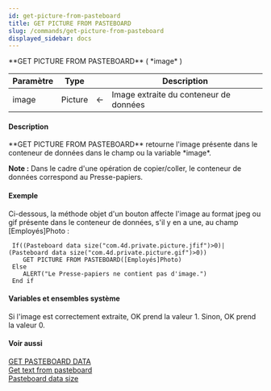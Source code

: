 ```yaml
---
id: get-picture-from-pasteboard
title: GET PICTURE FROM PASTEBOARD
slug: /commands/get-picture-from-pasteboard
displayed_sidebar: docs
---
```


<!--REF #_command_.GET PICTURE FROM PASTEBOARD.Syntax-->**GET PICTURE FROM PASTEBOARD** ( *image* )<!-- END REF-->
<!--REF #_command_.GET PICTURE FROM PASTEBOARD.Params-->
| Paramètre | Type |  | Description |
| --- | --- | --- | --- |
| image | Picture | &larr; | Image extraite du conteneur de données |

<!-- END REF-->

#### Description 

<!--REF #_command_.GET PICTURE FROM PASTEBOARD.Summary-->**GET PICTURE FROM PASTEBOARD** retourne l'image présente dans le conteneur de données dans le champ ou la variable *image*.<!-- END REF--> 

**Note :** Dans le cadre d'une opération de copier/coller, le conteneur de données correspond au Presse-papiers. 

#### Exemple 

Ci-dessous, la méthode objet d'un bouton affecte l'image au format jpeg ou gif présente dans le conteneur de données, s'il y en a une, au champ \[Employés\]Photo :

```4d
 If((Pasteboard data size("com.4d.private.picture.jfif")>0)|(Pasteboard data size("com.4d.private.picture.gif")>0))
    GET PICTURE FROM PASTEBOARD([Employés]Photo)
 Else
    ALERT("Le Presse-papiers ne contient pas d'image.")
 End if
```

#### Variables et ensembles système 

Si l'image est correctement extraite, OK prend la valeur 1\. Sinon, OK prend la valeur 0.

#### Voir aussi 

[GET PASTEBOARD DATA](get-pasteboard-data.md)  
[Get text from pasteboard](get-text-from-pasteboard.md)  
[Pasteboard data size](pasteboard-data-size.md)  